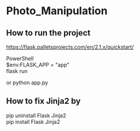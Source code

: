 # Photo_Manipulation
## How to run the project
https://flask.palletsprojects.com/en/2.1.x/quickstart/

PowerShell        
$env:FLASK_APP = "app"     
flask run

or python app.py
## How to fix Jinja2 by 
pip uninstall  Flask Jinja2   
pip install Flask Jinja2

